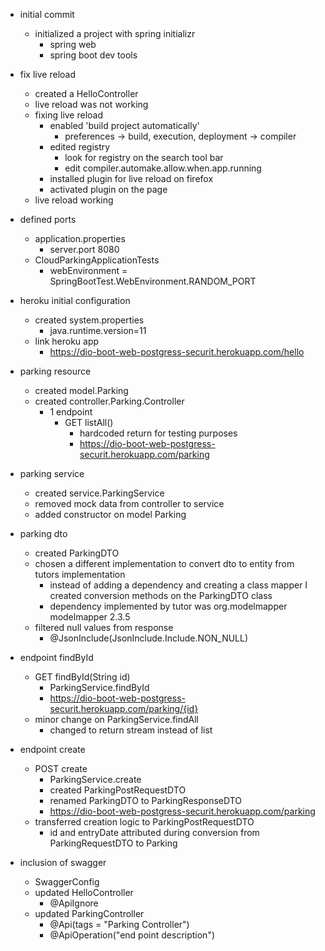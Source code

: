 - initial commit
    - initialized a project with spring initializr
        - spring web
        - spring boot dev tools
    
    
- fix live reload
    - created a HelloController
    - live reload was not working
    - fixing live reload
        - enabled 'build project automatically'
            - preferences -> build, execution, deployment -> compiler
        - edited registry
            - look for registry on the search tool bar
            - edit compiler.automake.allow.when.app.running
        - installed plugin for live reload on firefox
        - activated plugin on the page
    - live reload working  


- defined ports
    - application.properties
        - server.port 8080
    - CloudParkingApplicationTests
        - webEnvironment = SpringBootTest.WebEnvironment.RANDOM_PORT


- heroku initial configuration
    - created system.properties
        - java.runtime.version=11
    - link heroku app 
        - https://dio-boot-web-postgress-securit.herokuapp.com/hello
    

- parking resource
    - created model.Parking
    - created controller.Parking.Controller
        - 1 endpoint
            - GET listAll()
                - hardcoded return for testing purposes
                - https://dio-boot-web-postgress-securit.herokuapp.com/parking
    

- parking service
    - created service.ParkingService
    - removed mock data from controller to service
    - added constructor on model Parking


- parking dto
    - created ParkingDTO
    - chosen a different implementation to convert dto to entity from tutors implementation
        - instead of adding a dependency and creating a class mapper I created conversion 
          methods on the ParkingDTO class
        - dependency implemented by tutor was org.modelmapper modelmapper 2.3.5
    - filtered null values from response
        - @JsonInclude(JsonInclude.Include.NON_NULL)


- endpoint findById
    - GET findById(String id)
        - ParkingService.findById
        - https://dio-boot-web-postgress-securit.herokuapp.com/parking/{id}
    - minor change on ParkingService.findAll
        - changed to return stream instead of list
  
  
- endpoint create
    - POST create
        - ParkingService.create
        - created ParkingPostRequestDTO
        - renamed ParkingDTO to ParkingResponseDTO
        - https://dio-boot-web-postgress-securit.herokuapp.com/parking
    - transferred creation logic to ParkingPostRequestDTO
        - id and entryDate attributed during conversion from ParkingRequestDTO to Parking
    

- inclusion of swagger
    - SwaggerConfig
    - updated HelloController
        - @ApiIgnore
    - updated ParkingController
        - @Api(tags = "Parking Controller")
        - @ApiOperation("end point description")
            